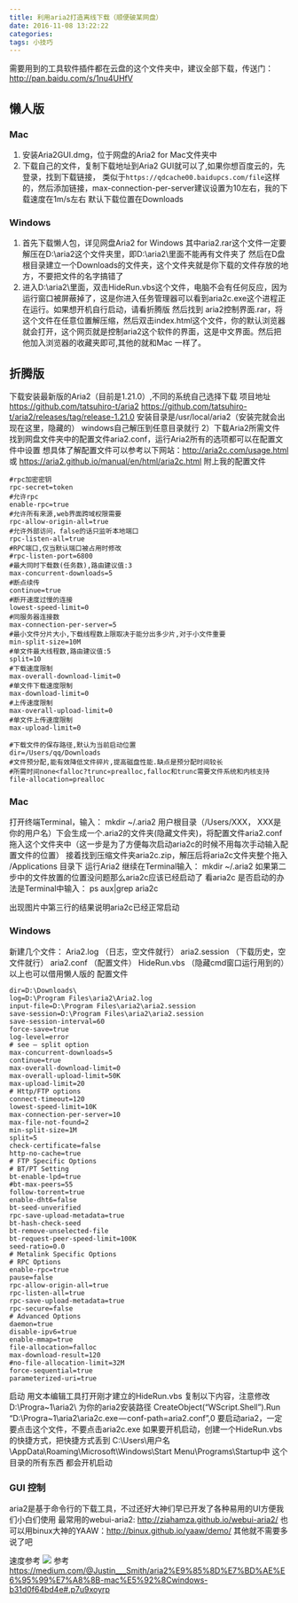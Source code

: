 ```yaml
---
title: 利用aria2打造离线下载（顺便破某网盘）
date: 2016-11-08 13:22:22
categories:
tags: 小技巧
---
```

需要用到的工具软件插件都在云盘的这个文件夹中，建议全部下载，传送门：http://pan.baidu.com/s/1nu4UHfV
##  懒人版 
### Mac
1. 安装Aria2GUI.dmg，位于网盘的Aria2 for Mac文件夹中
2. 下载自己的文件，复制下载地址到Aria2 GUI就可以了,如果你想百度云的，先登录，找到下载链接，
类似于`https://qdcache00.baidupcs.com/file`这样的，然后添加链接，max-connection-per-server建议设置为10左右，我的下载速度在1m/s左右
默认下载位置在Downloads

### Windows
1. 首先下载懒人包，详见网盘Aria2 for Windows
其中aria2.rar这个文件一定要解压在D:\aria2这个文件夹里，即D:\aria2\里面不能再有文件夹了
然后在D盘根目录建立一个Downloads的文件夹，这个文件夹就是你下载的文件存放的地方，不要把文件的名字搞错了
2. 进入D:\aria2\里面，双击HideRun.vbs这个文件，电脑不会有任何反应，因为运行窗口被屏蔽掉了，这是你进入任务管理器可以看到aria2c.exe这个进程正在运行。如果想开机自行启动，请看折腾版
然后找到 aria2控制界面.rar，将这个文件在任意位置解压缩，然后双击index.html这个文件，你的默认浏览器就会打开，这个网页就是控制aria2这个软件的界面，这是中文界面。然后把他加入浏览器的收藏夹即可,其他的就和Mac 一样了。



##  折腾版
下载安装最新版的Aria2（目前是1.21.0）,不同的系统自己选择下载
项目地址
https://github.com/tatsuhiro-t/aria2
https://github.com/tatsuhiro-t/aria2/releases/tag/release-1.21.0
安装目录是/usr/local/aria2（安装完就会出现在这里，隐藏的）
windows自己解压到任意目录就行
2）下载Aria2所需文件
找到网盘文件夹中的配置文件aria2.conf，运行Aria2所有的选项都可以在配置文件中设置
想具体了解配置文件可以参考以下网站：http://aria2c.com/usage.html 
或 https://aria2.github.io/manual/en/html/aria2c.html
附上我的配置文件
```
#rpc加密密钥
rpc-secret=token
#允许rpc
enable-rpc=true
#允许所有来源,web界面跨域权限需要
rpc-allow-origin-all=true
#允许外部访问，false的话只监听本地端口
rpc-listen-all=true
#RPC端口,仅当默认端口被占用时修改
#rpc-listen-port=6800
#最大同时下载数(任务数),路由建议值:3
max-concurrent-downloads=5
#断点续传
continue=true
#断开速度过慢的连接
lowest-speed-limit=0
#同服务器连接数
max-connection-per-server=5
#最小文件分片大小,下载线程数上限取决于能分出多少片,对于小文件重要
min-split-size=10M
#单文件最大线程数,路由建议值:5
split=10
#下载速度限制
max-overall-download-limit=0
#单文件下载速度限制
max-download-limit=0
#上传速度限制
max-overall-upload-limit=0
#单文件上传速度限制
max-upload-limit=0

#下载文件的保存路径,默认为当前启动位置
dir=/Users/qq/Downloads
#文件预分配,能有效降低文件碎片,提高磁盘性能.缺点是预分配时间较长
#所需时间none<falloc?trunc«prealloc,falloc和trunc需要文件系统和内核支持
file-allocation=prealloc
```
### Mac
打开终端Terminal，输入：
mkdir ~/.aria2
用户根目录（/Users/XXX， XXX是你的用户名）下会生成一个.aria2的文件夹(隐藏文件夹)，将配置文件aria2.conf 拖入这个文件夹中（这一步是为了方便每次启动aria2c的时候不用每次手动输入配置文件的位置）
接着找到压缩文件夹aria2c.zip，解压后将aria2c文件夹整个拖入 /Applications 目录下
运行Aria2
继续在Terminal输入：
mkdir ~/.aria2
如果第二步中的文件放置的位置没问题那么aria2c应该已经启动了
看aria2c 是否启动的办法是Terminal中输入：
ps aux|grep aria2c

出现图片中第三行的结果说明aria2c已经正常启动
### Windows
新建几个文件：
Aria2.log （日志，空文件就行）
aria2.session （下载历史，空文件就行）
aria2.conf （配置文件）
HideRun.vbs （隐藏cmd窗口运行用到的）
以上也可以借用懒人版的
配置文件
```
dir=D:\Downloads\
log=D:\Program Files\aria2\Aria2.log
input-file=D:\Program Files\aria2\aria2.session
save-session=D:\Program Files\aria2\aria2.session
save-session-interval=60
force-save=true
log-level=error
# see — split option
max-concurrent-downloads=5
continue=true
max-overall-download-limit=0
max-overall-upload-limit=50K
max-upload-limit=20
# Http/FTP options
connect-timeout=120
lowest-speed-limit=10K
max-connection-per-server=10
max-file-not-found=2
min-split-size=1M
split=5
check-certificate=false
http-no-cache=true
# FTP Specific Options
# BT/PT Setting
bt-enable-lpd=true
#bt-max-peers=55
follow-torrent=true
enable-dht6=false
bt-seed-unverified
rpc-save-upload-metadata=true
bt-hash-check-seed
bt-remove-unselected-file
bt-request-peer-speed-limit=100K
seed-ratio=0.0
# Metalink Specific Options
# RPC Options
enable-rpc=true
pause=false
rpc-allow-origin-all=true
rpc-listen-all=true
rpc-save-upload-metadata=true
rpc-secure=false
# Advanced Options
daemon=true
disable-ipv6=true
enable-mmap=true
file-allocation=falloc
max-download-result=120
#no-file-allocation-limit=32M
force-sequential=true
parameterized-uri=true
```
启动
用文本编辑工具打开刚才建立的HideRun.vbs
复制以下内容，注意修改D:\Progra~1\aria2\ 为你的aria2安装路径
CreateObject(“WScript.Shell”).Run “D:\Progra~1\aria2\aria2c.exe — conf-path=aria2.conf”,0
要启动aria2，一定要点击这个文件，不要点击aria2c.exe
如果要开机启动，创建一个HideRun.vbs的快捷方式，把快捷方式丢到 C:\Users\用户名\AppData\Roaming\Microsoft\Windows\Start Menu\Programs\Startup中
这个目录的所有东西 都会开机启动
### GUI 控制
aria2是基于命令行的下载工具，不过还好大神们早已开发了各种易用的UI方便我们小白们使用
最常用的webui-aria2: http://ziahamza.github.io/webui-aria2/
也可以用binux大神的YAAW：http://binux.github.io/yaaw/demo/
其他就不需要多说了吧

速度参考
![](img/arai2.PNG)
参考
https://medium.com/@Justin___Smith/aria2%E9%85%8D%E7%BD%AE%E6%95%99%E7%A8%8B-mac%E5%92%8Cwindows-b31d0f64bd4e#.p7u9xoyrp
